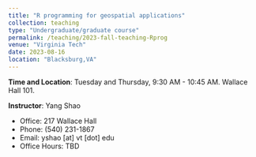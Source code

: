 ```yaml
---
title: "R programming for geospatial applications"
collection: teaching
type: "Undergraduate/graduate course"
permalink: /teaching/2023-fall-teaching-Rprog
venue: "Virginia Tech"
date: 2023-08-16
location: "Blacksburg,VA"
---
```




**Time and Location**: Tuesday and Thursday, 9:30 AM - 10:45 AM. Wallace Hall 101.

**Instructor**: Yang Shao
- Office: 217 Wallace Hall
- Phone: (540) 231-1867
- Email: yshao [at] vt [dot] edu
- Office Hours: TBD

